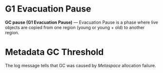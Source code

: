 # **G1 Evacuation Pause**

**GC pause (G1 Evacuation Pause)** — Evacuation Pause is a phase where live objects are copied from one region (young or young + old) to another region.

# Metadata GC Threshold

The log message tells that GC was caused by *Metaspace* allocation failure. 

